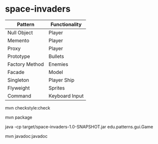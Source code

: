 # space-invaders

| Pattern        | Functionality  |
| -------------- | -------------- |
| Null Object    | Player         |
| Memento        | Player         |
| Proxy          | Player         |
| Prototype      | Bullets        |
| Factory Method | Enemies        |
| Facade         | Model          |
| Singleton      | Player Ship    |
| Flyweight      | Sprites        |
| Command        | Keyboard Input |



mvn checkstyle:check

mvn package

java -cp target/space-invaders-1.0-SNAPSHOT.jar edu.patterns.gui.Game

mvn javadoc:javadoc
